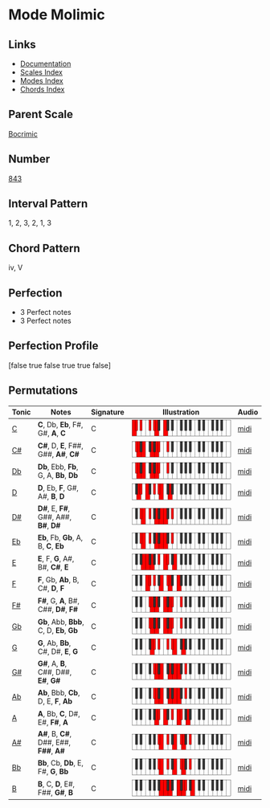 # Mode Molimic

## Links

- [Documentation](README.md)
- [Scales Index](Scales.md)
- [Modes Index](Modes.md)
- [Chords Index](Chords.md)

## Parent Scale

[Bocrimic](ScaleBocrimic.md)

## Number

[843](https://ianring.com/musictheory/scales/843)

## Interval Pattern

1, 2, 3, 2, 1, 3

## Chord Pattern

iv, V

## Perfection

- 3 Perfect notes
- 3 Perfect notes

## Perfection Profile

[false true false true true false]

## Permutations

| Tonic | Notes | Signature | Illustration | Audio |
|-------|-------|-----------|--------------|-------|
| [C](ModeCNaturalMolimic.md) | **C**, Db, **Eb**, F#, G#, **A**, **C** | C | ![CNaturalMolimic](ModeCNaturalMolimic.png) | [midi](https://github.com/edipermadi/music/blob/main/docs/ModeCNaturalMolimic.mid?raw=true) |
| [C#](ModeCSharpMolimic.md) | **C#**, D, **E**, F##, G##, **A#**, **C#** | C | ![CSharpMolimic](ModeCSharpMolimic.png) | [midi](https://github.com/edipermadi/music/blob/main/docs/ModeCSharpMolimic.mid?raw=true) |
| [Db](ModeDFlatMolimic.md) | **Db**, Ebb, **Fb**, G, A, **Bb**, **Db** | C | ![DFlatMolimic](ModeDFlatMolimic.png) | [midi](https://github.com/edipermadi/music/blob/main/docs/ModeDFlatMolimic.mid?raw=true) |
| [D](ModeDNaturalMolimic.md) | **D**, Eb, **F**, G#, A#, **B**, **D** | C | ![DNaturalMolimic](ModeDNaturalMolimic.png) | [midi](https://github.com/edipermadi/music/blob/main/docs/ModeDNaturalMolimic.mid?raw=true) |
| [D#](ModeDSharpMolimic.md) | **D#**, E, **F#**, G##, A##, **B#**, **D#** | C | ![DSharpMolimic](ModeDSharpMolimic.png) | [midi](https://github.com/edipermadi/music/blob/main/docs/ModeDSharpMolimic.mid?raw=true) |
| [Eb](ModeEFlatMolimic.md) | **Eb**, Fb, **Gb**, A, B, **C**, **Eb** | C | ![EFlatMolimic](ModeEFlatMolimic.png) | [midi](https://github.com/edipermadi/music/blob/main/docs/ModeEFlatMolimic.mid?raw=true) |
| [E](ModeENaturalMolimic.md) | **E**, F, **G**, A#, B#, **C#**, **E** | C | ![ENaturalMolimic](ModeENaturalMolimic.png) | [midi](https://github.com/edipermadi/music/blob/main/docs/ModeENaturalMolimic.mid?raw=true) |
| [F](ModeFNaturalMolimic.md) | **F**, Gb, **Ab**, B, C#, **D**, **F** | C | ![FNaturalMolimic](ModeFNaturalMolimic.png) | [midi](https://github.com/edipermadi/music/blob/main/docs/ModeFNaturalMolimic.mid?raw=true) |
| [F#](ModeFSharpMolimic.md) | **F#**, G, **A**, B#, C##, **D#**, **F#** | C | ![FSharpMolimic](ModeFSharpMolimic.png) | [midi](https://github.com/edipermadi/music/blob/main/docs/ModeFSharpMolimic.mid?raw=true) |
| [Gb](ModeGFlatMolimic.md) | **Gb**, Abb, **Bbb**, C, D, **Eb**, **Gb** | C | ![GFlatMolimic](ModeGFlatMolimic.png) | [midi](https://github.com/edipermadi/music/blob/main/docs/ModeGFlatMolimic.mid?raw=true) |
| [G](ModeGNaturalMolimic.md) | **G**, Ab, **Bb**, C#, D#, **E**, **G** | C | ![GNaturalMolimic](ModeGNaturalMolimic.png) | [midi](https://github.com/edipermadi/music/blob/main/docs/ModeGNaturalMolimic.mid?raw=true) |
| [G#](ModeGSharpMolimic.md) | **G#**, A, **B**, C##, D##, **E#**, **G#** | C | ![GSharpMolimic](ModeGSharpMolimic.png) | [midi](https://github.com/edipermadi/music/blob/main/docs/ModeGSharpMolimic.mid?raw=true) |
| [Ab](ModeAFlatMolimic.md) | **Ab**, Bbb, **Cb**, D, E, **F**, **Ab** | C | ![AFlatMolimic](ModeAFlatMolimic.png) | [midi](https://github.com/edipermadi/music/blob/main/docs/ModeAFlatMolimic.mid?raw=true) |
| [A](ModeANaturalMolimic.md) | **A**, Bb, **C**, D#, E#, **F#**, **A** | C | ![ANaturalMolimic](ModeANaturalMolimic.png) | [midi](https://github.com/edipermadi/music/blob/main/docs/ModeANaturalMolimic.mid?raw=true) |
| [A#](ModeASharpMolimic.md) | **A#**, B, **C#**, D##, E##, **F##**, **A#** | C | ![ASharpMolimic](ModeASharpMolimic.png) | [midi](https://github.com/edipermadi/music/blob/main/docs/ModeASharpMolimic.mid?raw=true) |
| [Bb](ModeBFlatMolimic.md) | **Bb**, Cb, **Db**, E, F#, **G**, **Bb** | C | ![BFlatMolimic](ModeBFlatMolimic.png) | [midi](https://github.com/edipermadi/music/blob/main/docs/ModeBFlatMolimic.mid?raw=true) |
| [B](ModeBNaturalMolimic.md) | **B**, C, **D**, E#, F##, **G#**, **B** | C | ![BNaturalMolimic](ModeBNaturalMolimic.png) | [midi](https://github.com/edipermadi/music/blob/main/docs/ModeBNaturalMolimic.mid?raw=true) |
